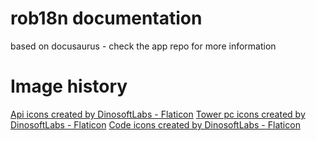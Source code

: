 # rob18n documentation

based on docusaurus - check the app repo for more information

# Image history

[Api icons created by DinosoftLabs - Flaticon](https://www.flaticon.com/free-icons/api)
[Tower pc icons created by DinosoftLabs - Flaticon](https://www.flaticon.com/free-icons/tower-pc)
[Code icons created by DinosoftLabs - Flaticon](https://www.flaticon.com/free-icons/code)